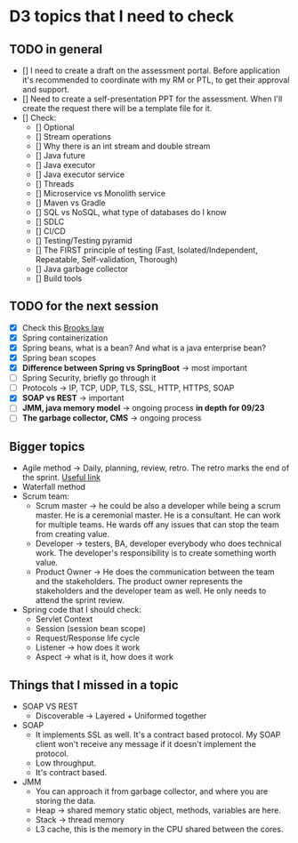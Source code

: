 # D3 topics that I need to check

## TODO in general

- [] I need to create a draft on the assessment portal. Before application it's recommended to coordinate with my RM or PTL, to get their approval and support.
- [] Need to create a self-presentation PPT for the assessment. When I'll create the request there will be a template file for it.
- [] Check:
  - [] Optional
  - [] Stream operations
  - [] Why there is an int stream and double stream
  - [] Java future
  - [] Java executor
  - [] Java executor service
  - [] Threads
  - [] Microservice vs Monolith service
  - [] Maven vs Gradle
  - [] SQL vs NoSQL, what type of databases do I know
  - [] SDLC
  - [] CI/CD
  - [] Testing/Testing pyramid
  - [] The FIRST principle of testing (Fast, Isolated/Independent, Repeatable, Self-validation, Thorough)
  - [] Java garbage collector
  - [] Build tools

## TODO for the next session

- [x] Check this [Brooks law](https://en.wikipedia.org/wiki/Brooks%27s_law)
- [x] Spring containerization
- [x] Spring beans, what is a bean? And what is a java enterprise bean?
- [x] Spring bean scopes
- [x] **Difference between Spring vs SpringBoot** -> most important
- [ ] Spring Security, briefly go through it
- [ ] Protocols -> IP, TCP, UDP, TLS, SSL, HTTP, HTTPS, SOAP
- [x] **SOAP vs REST** -> important
- [ ] **JMM, java memory model** -> ongoing process **in depth for 09/23**
- [ ] **The garbage collector, CMS** -> ongoing process

## Bigger topics

- Agile method -> Daily, planning, review, retro. The retro marks the end of the sprint. [Useful link](https://www.scrum.org/)
- Waterfall method
- Scrum team:
  - Scrum master -> he could be also a developer while being a scrum master. He is a ceremonial master. He is a consultant. He can work for multiple teams. He wards off any issues that can stop the team from creating value.
  - Developer -> testers, BA, developer everybody who does technical work. The developer's responsibility is to create something worth value.
  - Product Owner -> He does the communication between the team and the stakeholders. The product owner represents the stakeholders and the developer team as well. He only needs to attend the sprint review.
- Spring code that I should check:
  - Servlet Context
  - Session (session bean scope)
  - Request/Response life cycle
  - Listener -> how does it work
  - Aspect -> what is it, how does it work

## Things that I missed in a topic
- SOAP VS REST
  - Discoverable -> Layered + Uniformed together
- SOAP
  - It implements SSL as well. It's a contract based protocol. My SOAP client won't receive any message if it doesn't implement the protocol.
  - Low throughput.
  - It's contract based.
- JMM
  - You can approach it from garbage collector, and where you are storing the data.
  - Heap -> shared memory static object, methods, variables are here.
  - Stack -> thread memory
  - L3 cache, this is the memory in the CPU shared between the cores.
